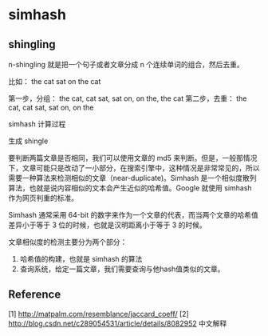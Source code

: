 # simhash

<!--
ID: 74c134d8-2025-4f26-8137-ee41e6da5966
Status: draft
Date: 2017-07-05T09:09:00
Modified: 2017-07-05T09:09:00
wp_id: 487
-->

## shingling

n-shingling 就是把一个句子或者文章分成 n 个连续单词的组合，然后去重。

比如： the cat sat on the cat

第一步，分组： the cat, cat sat, sat on, on the, the cat
第二步，去重： the cat, cat sat, sat on, on the


simhash 计算过程

生成 shingle


要判断两篇文章是否相同，我们可以使用文章的 md5 来判断。但是，一般那情况下，文章可能只是改动了一小部分，在搜索引擎中，这种情况是非常常见的，所以需要一种算法来检测相似的文章（near-duplicate)。Simhash 是一个相似度散列算法，也就是说内容相似的文本会产生近似的哈希值。Google 就使用 simhash 作为网页判重的标准。

Simhash 通常采用 64-bit 的数字来作为一个文章的代表，而当两个文章的哈希值差异小于等于 3 位的时候，也就是汉明距离小于等于 3 的时候。

文章相似度的检测主要分为两个部分：

1. 哈希值的构建，也就是 simhash 的算法
2. 查询系统，给定一篇文章，我们需要查询与他hash值类似的文章。

## Reference

[1] http://matpalm.com/resemblance/jaccard_coeff/
[2] http://blog.csdn.net/c289054531/article/details/8082952  中文解释
